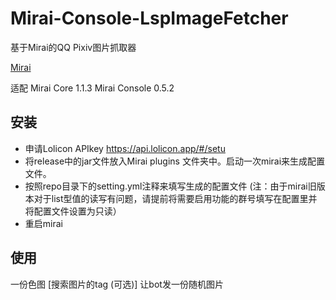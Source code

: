 # Mirai-Console-LspImageFetcher
基于Mirai的QQ Pixiv图片抓取器

[Mirai](https://github.com/mamoe/mirai)

适配 Mirai Core 1.1.3 Mirai Console 0.5.2

## 安装
* 申请Lolicon APIkey https://api.lolicon.app/#/setu
* 将release中的jar文件放入Mirai plugins 文件夹中。启动一次mirai来生成配置文件。
* 按照repo目录下的setting.yml注释来填写生成的配置文件 (注：由于mirai旧版本对于list型值的读写有问题，请提前将需要启用功能的群号填写在配置里并将配置文件设置为只读）
* 重启mirai

## 使用
一份色图 [搜索图片的tag (可选)] 让bot发一份随机图片

